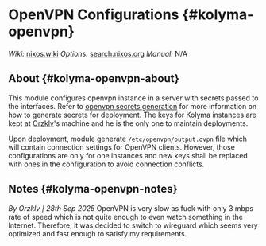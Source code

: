 # OpenVPN Configurations {#kolyma-openvpn}

_Wiki:_ [nixos.wiki](https://nixos.wiki/wiki/OpenVPN)
_Options:_ [search.nixos.org](https://search.nixos.org/options?channel=25.05&query=openvpn)
_Manual:_ N/A

## About {#kolyma-openvpn-about}

This module configures openvpn instance in a server with secrets passed to the interfaces. Refer to [openvpn secrets generation] for more information on how to generate secrets for deployment. The keys for Kolyma instances are kept at [Orzklv](https://github.com/orzklv)'s machine and he is the only one to maintain deployments.

Upon deployment, module generate `/etc/openvpn/output.ovpn` file which will contain connection settings for OpenVPN clients. However, those configurations are only for one instances and new keys shall be replaced with ones in the configuration to avoid connection conflicts.

## Notes {#kolyma-openvpn-notes}

_By Orzklv | 28th Sep 2025_
OpenVPN is very slow as fuck with only 3 mbps rate of speed which is not quite enough to even watch something in the Internet. Therefore, it was decided to switch to wireguard which seems very optimized and fast enough to satisfy my requirements.

[openvpn secrets generation]: https://forums.opto22.com/t/recommended-openvpn-server-setup-tutorial/5383/4.
[Orzklv]: https://github.com/orzklv
